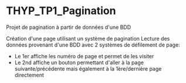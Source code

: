 # THYP_TP1_Pagination
Projet de pagination à partir de données d'une BDD

Création d'une page utilisant un système de pagination
Lecture des données provenant d'une BDD avec 2 systèmes de défilement de page:
  - Le 1er affiche les numéro de page et permet de les visiter
  - Le 2nd affiche un bouton permettant d'aller à la page suivante/précédente mais également à la 1ère/dernière page directement
